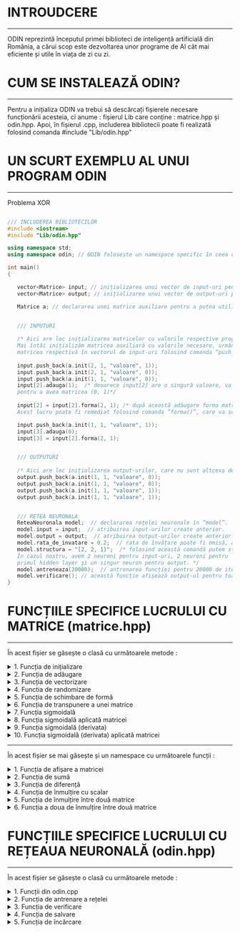 # INTROUDCERE
---
ODIN reprezintă începutul primei biblioteci de inteligență artificială din România, a cărui scop este dezvoltarea unor programe de AI cât mai eficiente și utile în viața de zi cu zi.

# CUM SE INSTALEAZĂ ODIN?
---
Pentru a inițializa ODIN va trebui să descărcați fișierele necesare funcționării acesteia, ci anume : fișierul Lib care conține : matrice.hpp și odin.hpp. 
Apoi, în fișierul .cpp, includerea bibliotecii poate fi realizată folosind comanda #include "Lib/odin.hpp"

# UN SCURT EXEMPLU AL UNUI PROGRAM ODIN
---
Problema XOR
```c++

/// INCLUDEREA BIBLIOTECILOR
#include <iostream> 
#include "Lib/odin.hpp"

using namespace std;
using namespace odin; // ODIN folosește un namespace specific în ceea ce privește utilizarea funcțiilor necesare

int main()
{

   vector<Matrice> input; // inițializarea unui vector de input-uri pentru a stoca informațiile necesare training-ului.
   vector<Matrice> output; // inițializarea unui vector de output-uri pentru a stoca informațiile necesare training-ului.

   Matrice a; // declararea unei matrice auxiliare pentru a putea utiliza funcțiile din clasa ”Matrice”.


   /// INPUTURI
   
   /* Aici are loc inițializarea matricelor cu valorile respective programului XOR. 
   Mai întâi inițializăm matricea auxiliară cu valorile necesare, urmând ca mai apoi să adăugăm
   matricea respectivă în vectorul de input-uri folosind comanda ”push_back()” din biblioteca ”<vector>”. */
   
   input.push_back(a.init(2, 1, "valoare", 1));
   input.push_back(a.init(2, 1, "valoare", 0));
   input.push_back(a.init(1, 1, "valoare", 0));
   input[2].adauga(1);  /* deoarece input[2] are o singură valoare, va trebui să adăugăm și un 1, 
   pentru a avea matricea (0, 1)*/
   
   input[2] = input[2].forma(2, 1); /* după această adăugare forma matricei se va schimba într-o matrice de tip coloană.
   Acest lucru poate fi remediat folosind comanda ”forma()”, care va schimba dimensiunea matricei. */

   input.push_back(a.init(1, 1, "valoare", 1));
   input[3].adauga(0);
   input[3] = input[2].forma(2, 1);


   /// OUTPUTURI
   
   /* Aici are loc inițializarea output-urilor, care nu sunt altceva decât 4 valori situate într-o matrice. */
   output.push_back(a.init(1, 1, "valoare", 0));
   output.push_back(a.init(1, 1, "valoare", 0));
   output.push_back(a.init(1, 1, "valoare", 1));
   output.push_back(a.init(1, 1, "valoare", 1));


   /// RETEA NEURONALA
   ReteaNeuronala model;  // declararea rețelei neuronale în ”model”.
   model.input = input;  // atribuirea input-urilor create anterior.
   model.output = output;  // atribuirea output-urilor create anterior.
   model.rata_de_invatare = 0.2;  // rata de învățare poate fi omisă, aceasta este default ”0.8”.
   model.structura = "[2, 2, 1]";  /* folosind această comandă putem stabili arhitectura programului. 
   În cazul nostru, avem 2 neuroni pentru input-uri, 2 neuroni pentru 
   primul hidden layer și un singur neuron pentru output. */
   model.antreneaza(20000);  // antrenarea funcției pentru 20000 de iterații.
   model.verificare(); // această funcție afișează output-ul pentru toate valorile din input.
}

```
# FUNCȚIILE SPECIFICE LUCRULUI CU MATRICE (matrice.hpp)
---

În acest fișier se găsește o clasă cu următoarele metode : 

<details>
   <summary> 1. Funcția de inițializare </summary>
    <p>
       
  > Parametri : <br>
  <p>
      <b>numar_linii</b> : numărul de linii a matricei (tip : int)<br>
      <b>numar_coloane</b> : numărul de coloane a matricei (tip : int)<br>
      <b>tip_matrice</b> : tipul matricei, poate lua doar două valori : "valoare" sau "random", pentru valoare va inițializa matricea cu o anumită valoare, pentru random o va   inițializa cu valori random (tip : string) <br>
      <b>valoare</b> : acest parametru stabilește valoarea matricei, în cazul tipului de matrice "valoare" sau intervalul (-valoare, valoare), în cazul numerelor random (tip : double)
</p> 

  > Returnează : returnează matricea (opțional) 

---
       
```c++
/* Aceasta este functia de initializare a unei matrice. Primeste ca parametri un numar de linii, respectiv de coloane,
un string care reprezinta tipul matricei, putand lua doar doua valori : "valoare" sau "random". Primul string va genera
o matrice care contine doar valoarea din variabila valoare, iar "random" va genera numere random in intervalul
(-valoare, valoare)*/
Matrice init(int numar_linii, int numar_coloane, string tip_matrice, double valoare)
{


  /* Aici are loc initializarea seed-ului folosind biblioteca <random>, in defavoarea implementarii functiei rand(),
  din cauza previzibilitatii acesteia */

  random_device rd;
  mt19937 mt(rd());
  uniform_real_distribution<double> dist(-valoare, valoare);

  if(numar_linii < 0 || numar_coloane < 0)  /* daca numarul de linii sau coloane este mai mic decat 0, 
  initializarea nu are sens si nu va avea loc. */
  {
      cout << " > Numarul de linii si coloane trebuie sa fie pozitiv." << endl;
      throw int(1);
  }

  else
  {
      Matrice matrice;  // initializarea unei matrice care va reprezenta matricea initializata in fisierul .cpp
      bool val = false;
      bool random = false;

      /* Aceste structuri decizionale verifica tipul matricei, transmis ca parametru prin functia principalt */
      if(tip_matrice == "valoare")
          val = true;
      if(tip_matrice == "random")
          random = true;


      matrice.linii = numar_linii;  // initializarea numarului de linii cu valoarea din parametrul specific
      matrice.coloane = numar_coloane;  // initializarea numarului de coloane cu valoarea din parametrul specific

      for (int h = 0; h < numar_linii; h++)  // parcurgem numarul de linii al matricei
      {
          vector<double> temp;  // initializam un vector temporar care va retine valorile de pe linia "h"
          for (int w = 0; w < numar_coloane; w++)  // parcurgem numarul de coloane
          {
              if(val)  // daca tipul matricei este "valoare" adaugam in vectorul temporar valoarea respectiva
                  temp.push_back(valoare);
              else if(random)  // altfel adaugam un numar random in intervalul cunoscut
              {

                  temp.push_back((dist(mt)));
              }

          }

          matrice.valori.push_back(temp);  // adaugam linia curenta in matrice

      }

      this->linii = matrice.linii;  // preluam numarul de linii al matricei si il atribuim clasei
      this->coloane = matrice.coloane;  // preluam numarul de coloane al matricei si il atribuim clasei
      this->valori = matrice.valori;  // preluam valorile din matrice si le atribuim clasei
      return matrice;  // returnam matricea
  }

}
```
    
  </p>
   
</details>

<details>
<summary> 2. Funcția de adăugare </summary>
   
<p>
   
   > Parametri : <br>
  <p>
   <b>valoare</b> : primește valoarea ce va fi adăugată în matrice (tip : double) <br>
</p> 

  > Returnează : - 
   
```c++

void adauga(double valoare)  /* unicul parametru al functiei este de tip double,
reprezentand valoarea ce va fi adaugata in matrice */
{
  Matrice vector_nou;  /* initializarea unei matrice care va stoca informatiile anterioare, 
  dar, in plus, va avea si noua valoare adaugata */

  vector_nou = vector_nou.init(1, this->linii * this->coloane + 1, "valoare", 0); 
  /* initializam matricea cu liniile matricei din fisierul .cpp, de asemenea, numarul de coloane se va
  incrementa cu 1, reprezentand locul pentru valoarea ce va fi adaugata */


  int index = 0;  // initializam un index care va fi pozitia in functie de linii si coloane

  for(int i = 0; i < this->linii; i++)  // parcurgem numarul de linii a matricei
  {
      for(int j = 0; j < this->coloane; j++)  // parcurgem numarul de coloane a matricei
      {
          index = i * this->coloane + j;  // construim index-ul pe baza liniei si coloanei curente
          vector_nou.valori[0][index] = this->valori[i][j];  // atribuim pozitiei curente valorile din matricea de pe pozitiile i si j
      }
  }

  vector_nou.valori[0][this->coloane * this->linii ] = valoare;  // aici adaugam valoarea dorita pe ultima pozitie a matricei

  this->linii = vector_nou.linii;  // setam numarul de linii in functie de numarul de linii ale matricei construite in functie
  this->coloane = vector_nou.coloane;  // setam numarul de coloane in functie de numarul de coloane ale matricei construite in functie
  this->valori = vector_nou.valori;  // setam valorile in functie de valorile matricei construite in functie


}

```
</p>
</details>
  
<details>
<summary> 3. Funcția de vectorizare </summary>
<p>
   
  > Parametri : - <br>
  > Returnează : returnează matricea de tip coloana

```c++
Matrice vectorizare()  // aceasta functie nu primeste niciun parametru, pur si simplu schimba forma matricei intr-o matrice de tip coloana.
{
  Matrice vector_nou;  // initializarea unei matrice care va stoca informatiile anterioare


  vector_nou.init(1, this->linii * this->coloane, "valoare", 0);  /* initializarea matricei cu valori nule, luand in considerare numarul de linii si coloane ale matricei din fisierul cpp*/

  int index = 0;  // initializam un index care va fi pozitia in functie de linii si coloane

  for(int i = 0; i < this->linii; i++)  // parcurgem numarul de linii ale matricei
  {
      for(int j = 0; j < this->coloane; j++)  // parcurgem numarul de coloane ale matricei
      {
          index = i * this->coloane + j;  // construim index-ul pe baza liniei si coloanei curente
          vector_nou.valori[0][index] = this->valori[i][j];  // atribuim noii matrice elementele de pe pozitiile i si j
      }
  }

  return vector_nou;  // returnam noua matrice de tip coloana
}
```

</p>
</details>

<details>
<summary> 4. Functia de randomizare </summary>
<p>
   
  > Parametri : <br>
  <p>
     <b>input</b> : vectorul de input-uri a căror poziții urmează să fie randomizate (tip : vector<Matrice>) <br>
     <b>output</b> : vectorul de output-uri a căror poziții urmează să fie randomizate (tip : vector<Matrice>) <br>
     <b>numar_inputuri</b> : numărul de elemente supuse randomizării (tip : int) <br>
   </p>

  > Returnează : - 
      
```c++
/* Functia de randomizare are 3 parametri. Primul este reprezentat de vectorul de input-uri,
al doilea de vectorul de output-uri, iar al treilea de numarul de elemente care sunt supuse randomizarii */
void randomizare(vector<Matrice> input, vector<Matrice> output, int numar_inputuri)
{

  /* Aici are loc initializarea seed-ului folosind biblioteca <random>, in defavoarea implementarii functiei rand(),
  din cauza previzibilitatii acesteia */
  random_device rd;
  mt19937 mt(rd());
  uniform_real_distribution<double> dist(0, numar_inputuri);


  for(int i = 0; i < numar_inputuri; i++)  // parcurgem numarul de elemente care vor fi randomizate
  {
      int random = dist(mt);  // retinem in variabila random o valoare random in intervalul [0, numar_inputuri]
      swap(input[i], input[random]);  // schimbam valorile de pe pozitia curenta, cu cele de pe pozitia generata random
      swap(output[i], output[random]);  // schimbam valorile de pe pozitia curenta, cu cele de pe pozitia generata random

  }
}
```

</p>
</details>

<details>
<summary> 5. Funcția de schimbare de formă </summary>
<p>
   
  > Parametri : <br>
  <p>
   <b>dimensiune1</b> : numărul de linii ale viitoarei matrice (tip : int) <br> 
   <b>dimensiune2</b> : numărul de coloane ale viitoarei matrice (tip : int) <br>
</p> 

  > Returnează : returnează matricea 
   
```c++
/* Functia "forma" schimba dimensiunea unei matrice.
 Functia are doar doi parametri, prima dimensiune si a doua, acestea reprezinta
 dimensiunile in care dorim sa convertim matricea. */
Matrice forma(int dimensiune1, int dimensiune2)
{
  if(dimensiune1 * dimensiune2 == this->coloane * this->linii)  // daca produsul dimensiunilor introduse e egal cu cel al matricei se va realiza conversia.
  {

      Matrice vector_nou, vn;  // initializarea unui nou vector, in care sunt copiate informatiile matricei
      vector_nou = this->vectorizare();  // transformarea matricei intr-o matrice de tip coloana

      vn.init(dimensiune1, dimensiune2, "valoare", 0);  // initializarea vectorului cu dimensiunile corespunzatoare

      int index = 0;  // initializam un index care va fi pozitia in functie de linii si coloane
      for(int i = 0;i < dimensiune1; i++)  // parcurgerea liniilor in functie de dimensiunea introdusa
      {
          for(int j = 0; j < dimensiune2; j++)  // parcurgerea liniilor in functie de dimensiunea introdusa
          {
              vn.valori[i][j] = vector_nou.valori[0][index];  // atribuirea noului vector cu valorile din matricea coloana principala
              index++;
          }
      }

      return vn;  // returnam matricea

  }
  else  // daca dimensiunile nu sunt corespunzatoare operatia nu poate fi realizata
  {
      cout << " > Dimensiunea matricei nu poate fi schimbata deoarece valorile introduse nu corespund cu numarul de linii si coloane ale matricei introduse." << endl;
      throw int(6);
  }

}
```

</p>
</details>

<details>
<summary> 6. Funcția de transpunere a unei matrice </summary>
<p>
   
  > Parametri : <br>
  <p>
   <b>matrice</b> : primește matricea a cărei transpusă urmează să fie calculată (tip : Matrice) <br>
</p> 

  > Returnează : returnează matricea 

```c++
/* Aceasta functie calculeaza transpusa matricei, exemplu : pentru o matrice de (3, 1), o va converti in (1, 3) */
Matrice transpusa(Matrice matrice)  
{
  int coloane = matrice.coloane;  // retine numarul de coloane ale matricei in "coloane"
  int linii = matrice.linii;  // retine numarul de linii ale matricei in "linii"

  matrice = forma(coloane, linii);  // schimba forma matricei, liniile devin coloane, iar coloanele devin linii

  return matrice;  // returneaza matricea

}
```

</p>
</details>

<details>
<summary> 7. Funcția sigmoidală </summary>
<p>

   > Parametri : <br>
  <p>
   <b>x</b> : primește o valoare căreia îi va aplica funcția sigmoidală (tip : double) <br>
</p> 

  > Returnează : returnează o valoare după aplicarea funcției sigmoidale 

```c++
/* Functia sigmoidala */
double sigmoid(double x)
{
  return 1 / (1 + exp(-x));  // returneaza o valoare dupa aplicarea functiei sigmoidale
}
```

</p>
</details>  
 
 
<details>
<summary> 8. Funcția sigmoidală aplicată matricei </summary>
<p>
   
   
   > Parametri : <br>
  <p>
   <b>matrice</b> : primește o matrice, apoi fiecărui element din matrice i se va aplica funcția sigmoidală (tip : Matrice) <br>
</p> 

  > Returnează : returnează matricea

```c++
/* Aceasta metoda aplica functia sigmoidala pentru o matrice */
void sigmoid_matrice(Matrice &matrice)
{
  int coloane = matrice.coloane;  // retine numarul de coloane
  int linii = matrice.linii;  // retine numarul de linii

  matrice = matrice.vectorizare();  // vectorizeaza matricea

  for(int i = 0; i < coloane * linii; i++)  // parcurge toate elementele matricei
      matrice.valori[0][i] = sigmoid(matrice.valori[0][i]);  // aplica functia sigmoidala pentru fiecare valoare

  matrice = forma(linii, coloane);  // schimba forma matricei la cea initiala
}
```

</p>
</details>  

<details>
<summary> 9. Funcția sigmoidală (derivata) </summary>
<p>
   
   
   > Parametri : <br>
  <p>
   <b>x</b> : primește o valoare căreia îi va aplica funcția sigmoidală (derivata) (tip : double) <br>
</p> 

  > Returnează : returnează o valoare dupa aplicarea funcției sigmoidale 

```c++
/* Derivata functiei sigmoidale */
double d_sigmoid(double x)
{
  return x * (1 - x);  /* o sa returneze valoarea dupa derivarea unei valori folosind functia sigmoidala (Valoarea trebuie sa aiba in componenta functia sigmoidala inainte de a fi aplicata derivata!!) */
}

```

</p>
</details>  


<details>
<summary> 10. Funcția sigmoidală (derivata) aplicată matricei </summary>
<p>
   
   > Parametri : <br>
  <p>
   <b>matrice</b> : primește o matrice, apoi fiecărui element din matrice i se va aplica funcția sigmoidală (derivata) (tip : Matrice) <br>
</p> 

  > Returnează : returnează matricea

```c++
// Derivata functiei sigmoidale aplicata matricei 
void d_sigmoid_matrice(Matrice &matrice)
{
  int coloane = matrice.coloane;  // retine numarul de coloane
  int linii = matrice.linii;  // retine numarul de linii

  matrice = matrice.vectorizare();  // vectorizeaza matricea

  for(int i = 0; i < coloane * linii; i++)  // parcurge toate elementele matricei
      matrice.valori[0][i] = d_sigmoid(matrice.valori[0][i]);  // aplica derivata sigmoidalei pentru fiecare valoare din matrice

  matrice = forma(linii, coloane);  // schimba forma matricei la cea initiala
}
```

</p>
</details>  

---
În acest fișier se mai găsește și un namespace cu următoarele funcții :

<details>
<summary> 1. Funcția de afișare a matricei </summary>
<p>

> Parametri : <br>
<p>
<b>out : </b> permite folosirea operatorului "<<", urmat de o matrice <br>
<b>matrice : </b> matrice ce urmează să fie afișată (tip : Matrice) <br>
</p>

> Returnează : "afișarea"

```c++

// Acesta este operatorul de afisare, adica putem folosi cout << matrice;
ostream& operator<<(ostream &out, Matrice matrice)
{

  for(int i = 0;i < matrice.linii;i++) // parcurge numarul de linii
  {
      for(int j = 0;j< matrice.coloane;j++) // parcurge numarul de coloane
      {
          out << matrice.valori[i][j] << " "; // afiseaza fiecare element
      }
      out << endl;
  }
  return out;  // returneaza "afisarea"

}

```

</p>
</details>  


<details>
<summary> 2. Funcția de sumă </summary>
<p>

> Parametri : <br>
<p>
<b>matrice1 : </b> prima matrice (tip : Matrice) <br>
<b>matrice2 : </b> a doua matrice (tip : Matrice) <br>
</p>

> Returnează : suma dintre cele două matrice

```c++

// Acesta este operatorul de adunare, face suma intre doua matrice (matrice1 + matrice2)
Matrice operator+(Matrice matrice1, Matrice matrice2)  
{
  Matrice rezultat;  // declararea unei matrice care va stoca noile informatii din adunarea celor doua matrice

  if(!(matrice1.coloane == matrice2.coloane && matrice1.linii == matrice2.linii))  // daca liniile/coloanele primei matrice nu sunt egale cu liniile/coloanele celei de a doua matrice nu se realizeaza operatiunea
  {
      cout << " > Nu se poate realiza suma intre cele doua matrice deoarece nu au aceeasi dimensiune." << endl;
      throw int(2);
  }
  else  // altfel, are loc adunarea
  {
      rezultat = rezultat.init( matrice1.linii, matrice1.coloane, "valoare", 0);  // initializarea matricei cu numarul de coloane, respectiv de linii din prima matrice
      for(int i = 0; i < matrice1.linii; i++)  // parcurgerea liniilor
          for(int j = 0;j < matrice1.coloane; j++) // parcurgerea coloanelor
              rezultat.valori[i][j] = matrice1.valori[i][j] + matrice2.valori[i][j];  // retine suma elementelor de pe pozitia i si j in noua matrice

      return rezultat;  // returneaza rezultatul
  }
}

```

</p>
</details>  

<details>
<summary> 3. Funcția de diferență </summary>
<p>

> Parametri : <br>
<p>
<b>matrice1 : </b> prima matrice (tip : Matrice) <br>
<b>matrice2 : </b> a doua matrice (tip : Matrice) <br>
</p>

> Returnează : diferența dintre cele două matrice

```c++

// Acesta este operatorul de scadere, face diferenta intre doua matrice (matrice1 - matrice2)
Matrice operator-(Matrice matrice1, Matrice matrice2)
{
  Matrice rezultat; // declararea unei matrice care va stoca noile informatii din scaderea celor doua matrice
  if(!(matrice1.coloane == matrice2.coloane && matrice1.linii == matrice2.linii)) // daca liniile/coloanele primei matrice nu sunt egale cu liniile/coloanele celei de a doua matrice nu se realizeaza operatiunea
  {
      cout << " > Nu se poate realiza diferenta intre cele doua matrice deoarece nu au aceeasi dimensiune." << endl;
      throw int(3);
  }

  else // altfel, are loc scaderea
  {
      rezultat = rezultat.init(matrice1.linii, matrice1.coloane, "valoare", 0);  // initializarea matricei cu numarul de coloane, respectiv de linii din prima matrice
      for(int i = 0; i < matrice1.linii; i++)  // parcurgerea liniilor
          for(int j = 0;j < matrice1.coloane; j++)  // parcurgerea coloanelor
              rezultat.valori[i][j] = matrice1.valori[i][j] - matrice2.valori[i][j];  // retine suma elementelor de pe pozitia i si j in noua matrice
      return rezultat;  // returneaza rezultatul
  }
}

```

</p>
</details>  


<details>
<summary> 4. Funcția de înmulțire cu scalar </summary>
<p>

> Parametri : <br>
<p>
<b>valoare_scalar : </b> valoarea cu care vom înmulți fiecare element din matrice (tip : double) <br>
<b>matrice : </b> matrice căruia i se va aplica scalarul (tip : Matrice) <br>
</p>

> Returnează : matricea înmulțită cu valoarea scalarului

```c++

// Acesta este operatorul de inmultire cu scalar, inmulteste fiecare element din matrice cu un numar de tip double
Matrice operator*(double valoare_scalar, Matrice matrice)
{
  Matrice rezultat;  // declararea unei matrice care va stoca noile informatii din inmultirea matricei cu scalarul
  rezultat = rezultat.init(matrice.linii, matrice.coloane, "valoare", 0);  // initializarea matricei cu numarul de coloane, respectiv de linii din prima matrice
  for(int i = 0; i < matrice.linii; i++)  // parcurgerea liniilor
      for(int j = 0;j < matrice.coloane; j++)  // parcurgerea coloanelor
          rezultat.valori[i][j] = valoare_scalar * matrice.valori[i][j];  // retine produsul dintre scalar si elementul matricei transmise in noua matrice
  return rezultat;  // returneaza matricea

}

```

</p>
</details>  

<details>
<summary> 5. Funcția de înmulțire între două matrice </summary>
<p>

> Parametri : <br>
<p>
<b>matrice1 : </b> prima matrice (tip : Matrice) <br>
<b>matrice2 : </b> a doua matrice (tip : Matrice) <br>
</p>

> Returnează : produsul dintre cele două matrice

```c++

// Aceasta este operatorul de inmultirea a doua matrice (matrice1 * matrice2) - dot product
Matrice operator*(Matrice matrice1, Matrice matrice2)
{
  Matrice rezultat; // declararea unei matrice care va stoca noile informatii din inmultirea celor doua matrice

  bool ok = false;

  if(matrice1.coloane == matrice2.linii)  // daca numarul de coloane a primei matrice e egal cu cel de linii a celei de a doua matrice se poate realiza inmultirea
      ok = true;


  if (ok)
  {
      rezultat = rezultat.init(matrice1.linii, matrice2.coloane, "valoare", 0); // initializarea matricei cu numarul de coloane, respectiv de linii din prima matrice
      for(int i = 0; i < matrice1.linii; i++)  // parcurgerea liniilor
      {
          for(int j = 0;j < matrice2.coloane; j++)  // parcurgerea coloanelor
          {
              int k = 0;
              for(int z = 0; z < matrice1.coloane; z++)  // parcurgerea elementelor pentru a putea realiza dot product-ul
              {
                  rezultat.valori[i][j] += matrice1.valori[i][k] * matrice2.valori[k][j];  // realizeaza dot product-ul
                  k ++ ;
              }
          }
      }
      return rezultat;  // returneaza produsul dintre cele doua matrice
  }
  else
  {
      cout << " > Nu se poate realiza produsul intre cele doua matrice deoarece " << matrice1.coloane << " != " << matrice2.linii << ". \n";
      throw int(4);
  }


}


```

</p>
</details>  



<details>
<summary> 6. Funcția a doua de înmulțire între două matrice </summary>
<p>

> Parametri : <br>
<p>
<b>matrice1 : </b> prima matrice (tip : Matrice) <br>
<b>matrice2 : </b> a doua matrice (tip : Matrice) <br>
</p>

> Returnează : produsul dintre cele două matrice (înmulțirea are loc element cu element)

```c++

// Acesta este operatorul de inmutire a doua matrice (matrice1 % matrice2), imultirea are loc element cu element, este TOTAL diferita fata de (matrice1 * matrice2)
Matrice operator%(Matrice matrice1, Matrice matrice2)
{
  Matrice rezultat;  // declararea unei matrice care va stoca noile informatii din inmultirea celor doua matrice
  bool ok = false;

  if(matrice1.coloane == matrice2.coloane && matrice1.linii == matrice2.linii)  // daca numarul de coloane a primei matrice e egal cu cel de linii a celei de a doua matrice se poate realiza inmultirea
      ok = true;


  if (ok)
  {
      rezultat = rezultat.init(matrice1.linii, matrice2.coloane, "valoare", 0);  // initializarea matricei cu numarul de coloane, respectiv de linii din prima matrice
      for(int i = 0; i < matrice1.linii; i++)  // parcurgerea liniilor
      {
          for(int j = 0;j < matrice2.coloane; j++) // parcurgerea coloanelor
          {
              rezultat.valori[i][j] = matrice1.valori[i][j] * matrice2.valori[i][j];  // inmulteste element cu element valorile dintre cele doua matrice si le stocheaza in noua matrice
          }
      }
      return rezultat;  // returneaza produsul dintre cele doua matrice
  }
  else
  {
      cout << " > Nu se poate realiza produsul intre cele doua matrice deoarece nu au aceeasi dimensiune." << endl;
      throw int(5);
  }
}


```

</p>
</details>  

# FUNCȚIILE SPECIFICE LUCRULUI CU REȚEAUA NEURONALĂ (odin.hpp)
---

În acest fișier se găsește o clasă cu următoarele metode : 

<details>
<summary> 1. Funcții din odin.cpp </summary>
<p>

> Ce reprezintă fiecare funcție din odin.hpp?

```c++

ReteaNeuronala model;  // declararea rețelei neuronale
model.input = input;  // atribuirea input-urilor ce urmează să fie antrenate
model.output = output;  // atribuirea output-urilor corespunzătoare input-urilor
model.rata_de_invatare = 0.2;  // rata de învățare poate lua orice valoare în (0, 1) , inițial este setată la 0.8
model.structura = "[2, 2, 1]";  // structura rețelei neuronale, în cazul nostru avem 2 neuroni pentru input-uri, 2 pentru primul hidden layer și unul pentru output
model.antreneaza(20000);  // numărul de ”antrenamente” ale structurii
model.verificare();  // verificarea input-urilor după training

```

</p>
</details>  

<details>
<summary> 2. Funcția de antrenare a rețelei </summary>
<p>
   
  > Parametri : <br>
  <p>
   <b>iterații</b> : numărul de iterații atribuite rețelei (tip : int) <br> 
</p> 

  > Returnează : -
   
```c++
// Aceasta functie este extrem de importanta in aceasta biblioteca deoarece antreneaza sinapsele neuronilor in vederea unor rezultate cat mai bune.
void antreneaza(int iteratii)  // primeste un singur parametru, ci anume, numarul de iteratii
{
  int n = structura.length(); // retine in variabila n lungimea structurii
  char s[n + 1]; // declararea unui tablou de char in care o sa fie structura
  strcpy(s, structura.c_str());  // copiaza structura in vectorul de char (pentru a putea utiliza functiile specifice vectorului de char, ci nu string-ului.

  char *p = strtok(s, ", [ ]");  // retine primul numar din strctura, pointeaza la acel caracter. Spre exemplu : daca avem [2, 2, 1], va retine in pointerul p : 2

  int structura_int[1000]; // aici este un vector de int, care va retine fiecare numar de neuroni din fiecare hidden layer
  while(p != NULL)
  {
      structura_int[index] = stoi(p);  // converteste pointerul in int si il retine in vectorul specficic
      p = strtok(NULL, ", [ ]");  // pointeaza la urmatorul string
      index++;  // incrementeaza pozitia vectorului
  }


  Matrice aux;  // o matrice auxiliara pentru a putea folosi functiile din matrice.hpp

  for(int i = 0; i <= index - 2; i++)
  {
      weights.push_back(aux.init(structura_int[i+1], structura_int[i], "random", 2));  // initalizeaza vectorul de sinapse cu valori random in (-2, 2). Iar dimensiunea este stabilita in functie de numarul de pe poztia i + 1 din strctura si numarul de pe pozitia i
      // aceasta initializare este facuta in felul acesta pentru a putea realiza operatiile specifice matricelor, precum : adunare, scadere, produs, etc...
  }

  for(int i = 0; i <= index - 1; i++)
      biases.push_back(aux.init(structura_int[i + 1], 1, "random", 2));  // initializeaza bias-urile in functie de pozitia de pe i + 1 cu valori in (-2, 2)



  vector<Matrice> hidden_layers;  // declararea unui vector de hidden layers
  for(int z = 0; z < iteratii; z++)  // parcurgem numarul de iteratii transmise ca parametru
  {

      input[z].randomizare(input, output, input.size());  // randomizam input-urile pentru a evita o problema frecvent intalnita in ML, ci anume overfit-ul
      vector<Matrice> errori_hidden_layers; // initializare matrice de erori pentru hidden layers
      for(int i = 0 ; i < input.size(); i++)  // parcurgem lungimea input-urilor
      {
          vector<Matrice> hidden_layers;  // initalizare hidden layers
          Matrice rezultat;  // initializarea unei matrice de rezultat care va retine valori diverse in vederea training-ului
          rezultat = weights[0] * input[i];  // calcularea primului hidden layer
          hidden_layers.push_back(rezultat);  // adaugarea primului hidden layer in vector

          hidden_layers[0] = hidden_layers[0] + biases[0];  // adaugarea bias-ului in primul hidden layer

          hidden_layers[0].sigmoid_matrice(hidden_layers[0]);  // aplicarea functiei sigmoidale pentru primul hidden layer


          for(int j = 1; j <= index - 2; j++)  // parcurgerea urmatoarelor layere.
          {
              rezultat = weights[j] * hidden_layers[j - 1];  // calculeaza produsul in functie de sinapsele curente si hidden layer-ul anterior
              hidden_layers.push_back(rezultat);  // adauga in vector rezultatul
              hidden_layers[j] = biases[j] + hidden_layers[j]; // adauga bias-ul hidden layer-ului
              hidden_layers[j].sigmoid_matrice(hidden_layers[j]);  // aplica functia sigmoidala hidden layer-ului de pe pozitia j

          }

          vector<Matrice> erori_hidden_layers;  // declararea vectorului de erori
          for(int j = 0; j <= index - 2; j++)  // parcurgem vectorul pentru a-l putea initializa cu valori nule
              erori_hidden_layers.push_back(aux.init(1, 1, "valoare", 0));

          erori_hidden_layers[index - 2] = output[i] - hidden_layers[index - 2];  // in felul acesta putem calcula eroarea output-ului.
          // Daca facem diferenta intre output-ul pe care il cunoastem si output-ul care a fost prezis de catre program putem calcula eroarea acestuia


          for(int j = index - 2 - 1; j >= 0; j -- )  // parcurgere hidden layers
          {

              weights[j+1] = weights[j+1].transpusa(weights[j + 1]);  // facem transpusa matricei pentru a putea realiza operatiile viitoare

              erori_hidden_layers[j] = weights[j + 1] * erori_hidden_layers[j + 1];  // distribuim erorile pe pozitia j in functie de cele de pe pozitia j+1

              weights[j+1] = weights[j+1].transpusa(weights[j + 1]); // aducem matricea la forma initiala, aplicand inca o data traspusa



          }


          vector<Matrice> hidden_layers_derivate;
          vector<Matrice> gradienturi;
          vector<Matrice> delta_weights;

          for(int j = 0; j <= index - 2; j++)  // parcurgem vectorii declarati anterior si le atribuim valori nule
          {
              hidden_layers_derivate.push_back(aux.init(1, 1, "valoare", 0));
              gradienturi.push_back(aux.init(1, 1, "valoare", 0));
              delta_weights.push_back(aux.init(1, 1, "valoare", 0));
          }


          for(int j = index - 2 ; j >= 0; j -- )  // parcurgem vectorii 
          {
              hidden_layers_derivate[j] = hidden_layers[j];  // retinem hidden layerul de pe pozitia j in noul vector
              hidden_layers_derivate[j].d_sigmoid_matrice(hidden_layers_derivate[j]);  // aplicam derivata functiei sigmoidale hidden layer-ului

              gradienturi[j] = erori_hidden_layers[j] % hidden_layers_derivate[j];  // calculam gradientul in functie de eroare si derivata (inmultim matricele element cu element)
              gradienturi[j] = rata_de_invatare * gradienturi[j];  // aplicam rata de invatare

              biases[j] = biases[j] + gradienturi[j]; // adaugam gradient-urile bias-ului

          }


          for(int j = index - 2; j >= 1; j--)
          {
              hidden_layers[j - 1] = hidden_layers[j-1].transpusa(hidden_layers[j - 1]); // transpusa matricei
              delta_weights[j] = gradienturi[j] * hidden_layers[j - 1];  // calculam delta weights-urile pentru a putea adauga diferenta necesara in vederea imbunatatirii retelei neuronale, acesta valori sunt relativ mici.
              hidden_layers[j - 1] = hidden_layers[j - 1].transpusa(hidden_layers[j - 1]);  // revenirea la forma initiala a matricei
          }

          input[i] = input[i].transpusa(input[i]);  // transpusa input-ului

          delta_weights[0] = gradienturi[0] * input[i];  // calculam delta weights-urile necesare pentru input-uri 
          input[i] = input[i].transpusa(input[i]);  // revenim la forma initiala a input-urilor


          // folosind acest for actualizam sinapsele in functie de delta_weights (pe care le-am calculat la pasii anteriori)
          for(int j = 0; j<=index-2;j++)
          {
              weights[j] = delta_weights[j] + weights[j];
          }

      }
      cout << endl;
      cout << z << " / " << iteratii;
      cout << endl;
  }

  cout << endl << endl;

}
```

</p>
</details>

<details>
<summary> 3. Funcția de verificare </summary>
<p>

> Parametri : - <br>

> Returnează : nu returnează nimic, ci doar afișează toate predicțiile în funcție de input-urile antrenate

```c++

// Aceasta functie este asemanatoare cu cea de training, doar ca nu antreneaza nimic, ci doar genereaza valorile in functie de sinapsele antrenate pentru input-urile introduse
void verificare()
{
  vector<Matrice> hidden_layers;
  int n = structura.length();
  char s[n + 1];
  strcpy(s, structura.c_str());

  char *p = strtok(s, ", [ ]");


  int index = 0;
  int structura_int[1000];
  while(p != NULL)
  {
      structura_int[index] = stoi(p);
      p = strtok(NULL, ", [ ]");
      index++;
  }

  Matrice aux;

  for(int i = 0; i <= index - 2; i++)
  {
      hidden_layers.push_back(aux.init(1, 1, "valoare", 0));
  }

  for(int i = 0 ; i < input.size(); i++)
  {
      hidden_layers[0] = weights[0] * input[i];
      hidden_layers[0] = hidden_layers[0] + biases[0];
      hidden_layers[0].sigmoid_matrice(hidden_layers[0]);


      for(int j = 1; j <= index - 2; j++)
      {
          hidden_layers[j] = weights[j] * hidden_layers[j - 1];
          hidden_layers[j] = hidden_layers[j] + biases[j];
          hidden_layers[j].sigmoid_matrice(hidden_layers[j]);

      }

      cout << (hidden_layers[index-2]);
      cout << endl;

  }
}


```

</p>
</details>  

<details>
<summary> 4. Funcția de salvare </summary>
<p>

> Parametri : <br>
<b>fisier</b> : numele fișierului în care vor fi stocate informațiile (tip : char[]) <br>

> Returnează : -

```c++

// Aceasta este functia care salveaza datele referitoare la training
void salvare(char fisier[])
{

  char fis[1000];  // un vector de char care stocheaza informatii referitoare la fisierul in care vor fi datele
  strcpy(fis, fisier);  // copiaza numele fisierului in vectorul fis
  char extensie[] = {".odin"};  // creeaza extensia bazei de date
  strcat(fis, extensie); // adauga extensia fisierului

  ofstream o(fis);  // declara fisierul de iesire

  o << index;  // scrie in fisierul de iesire indexul
  o << endl;

  for(int i = 0; i <= index - 2; i++)
  {
      o << weights[i].linii << " " << weights[i].coloane << endl;  // scrie numarul de linii si coloane a tuturor sinapselor
  }
  for(int i = 0; i <= index - 2; i++)
  {
      o << biases[i].linii << " " << biases[i].coloane << endl;  // scrie numarul de linii si coloane a tuturor bias-urilor
  }

  o << endl;


  for(int z = 0; z <= index - 2; z++)  // parcurge toate sinapsele
  {
      for(int i = 0;i < weights[z].linii;i++)  // parcurge liniile pentru sinapsa la pozitia z
      {
          for(int j = 0;j< weights[z].coloane;j++) // parcurge coloanele pentru sinapsa la pozitia z
          {
              o << weights[z].valori[i][j] << " ";  // scrie valorile sinapselor in fisier
          }
          o << endl;
      }
      o << endl;
  }

  o << endl;

  for(int z = 0; z <= index - 2; z++)  // parcurge toate bias-urile
  {
      for(int i = 0;i < biases[z].linii;i++) // parcurge liniile pentru bias-ul la pozitia z
      {
          for(int j = 0;j< biases[z].coloane;j++)  // parcurge coloanele pentru bias-ul la pozitia z
          {
              o << biases[z].valori[i][j] << " ";  // scrie valorile bias-urilor
          }
          o << endl;
      }
      o << endl;
  }

  o << endl;
  o << structura;  // scrie arhitectura retelei neuronale

  o.close();  // inchide fisierul
}



```

</p>
</details>  

<details>
<summary> 5. Funcția de încărcare </summary>
<p>

> Parametri : <br>
<b>fisier</b> : numele fișierului din care vor fi citite informațiile (tip : char[]) <br>

> Returnează : nu returnează nimic, doar schimbă variabilele globale care aparțin rețelei neuronale

```c++
void incarcare(char fisier[])
{

  // afla numele fisierului (la fel ca la salvare)
  char fis[1000];
  strcpy(fis, fisier);
  char extensie[] = {".odin"};
  strcat(fis, extensie);

  ifstream f(fis);

  double x;

  int lungime = 0;

  vector <punct> pct;
  int k = 0;
  int suma = 0;
  while(f >> x)  // citeste fiecare valoare din fisier si o atribuie valorii x
  {
      if(lungime == 0) // daca lungimea e 0, inseamna ca e la prima pozitie si retine index-ul, care reprezinta numarul de coloane pentru dimensiunile urmatoarelor matrice
          index = x;
      else  if(lungime > 0 && lungime <= (index - 1)* 2 * 2)  // daca lungimea e mai mare decat 0 si mai mica decat toate valorile dimensiunilor adunate executa urmatoarele :
      {

          // Creeaza un punct pe care il adauga vectorului de puncte (practic sunt dimensiunile matricelor (p.x = liniile, iar p.y = coloanele)
          punct p;
          if(lungime % 2 != 0)
          {
              p.x = x;
          }
          else
          {
              p.y = x;
              pct.push_back(p);
          }
      }

      lungime ++;  // updateaza dimensiunea
  }

  for(int i = 0; i < pct.size(); i++)
      suma += pct[i].x * pct[i].y;


  // Reseteaza fisierul, pointerul va fi iarasi la inceputul fisierului
  f.clear();
  f.seekg(0, ios::beg);


  lungime = 0;
  int pos = 0;
  vector<Matrice> matrice;
  bool ok = true;
  char c;
  string str;

  while(ok)
  {
      if(lungime > pct.size() * 2)  // daca am trecut de identificarea dimensiunilor matricelor executam urmatoarele comenzi
      {
          if(pos < pct.size())  // daca pozitia e mai mica decat aceste dimeniuni
          {
              Matrice matrice;  // initializam o matrice

              matrice.linii = pct[pos].x;  // matricea va avea numarul de linii din valoarea pct[pos].x, adica linia de pe pozitia "pos"
              matrice.coloane = pct[pos].y;  // matricea va avea numarul de coloane din valoarea pct[pos].y, adica coloana de pe pozitia "pos"

              for(int i = 0; i < pct[pos].x; i++)  // parcurge liniile matricei
              {
                  vector<double> temp;
                  for(int j = 0; j < pct[pos].y; j++)  // parcurge coloanele matricei
                  {
                      f >> x;  // citeste valorile din fisier
                      temp.push_back(x);  // le adauga in vectorul temporar
                  }
                  matrice.valori.push_back(temp); // adauga vectorul temporar in matrice
              }

              if(pos < pct.size() / 2)  // daca sunt citite sinapsele
              {
                  forma(matrice, pct[pos].x, pct[pos].y);  // schimba forma matricei in functie de dimensiunile din vectorul construit anterior
                  weights.push_back(matrice);  // adauga matricea in vectorul de sinapse
              }
              else  // altfel sunt citite bias-urile
              {
                  forma(matrice, pct[pos].x, pct[pos].y); // schimba forma matricei in functie de dimensiunile din vectorul construit anterior
                  biases.push_back(matrice);  // adauga matricea in vectorul de bias-uri
              }

              pos ++ ;
          }
          else
          {
              f >> c;  // citeste un caracter

              str += c;  // adauga caracterul in acest string

              if(c == ']')  // daca valoarea citita este ']' inseamna ca s-a ajuns la finalul fisierului si se opreste citirea
                  ok = false;
          }
      }
      else
      {
          f >> x;  // citeste x-ul
          lungime ++ ; // updateaza lungimea
      }
  }

  structura = str;  // retine str-ul constuit in while in variabila globala "structura"

}

```

</p>
</details>  





